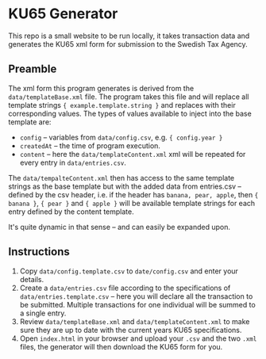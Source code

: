 # KU65 Generator

This repo is a small website to be run locally, it takes transaction data and generates the KU65 xml form for submission to the Swedish Tax Agency.

## Preamble

The xml form this program generates is derived from the `data/templateBase.xml` file. The program takes this file and will replace all template strings `{ example.template.string }` and replaces with their corresponding values. The types of values available to inject into the base template are:

* `config` – variables from `data/config.csv`, e.g. `{ config.year }`
* `createdAt` – the time of program execution.
* `content` – here the `data/templateContent.xml` xml will be repeated for every entry in `data/entries.csv`.

The `data/tempalteContent.xml` then has access to the same template strings as the base template but with the added data from entries.csv – defined by the csv header, i.e. if the header has `banana, pear, apple`, then `{ banana }`, `{ pear }` and `{ apple }` will be available template strings for each entry defined by the content template.

It's quite dynamic in that sense – and can easily be expanded upon.


## Instructions

1. Copy `data/config.template.csv` to `date/config.csv` and enter your details.
2. Create a `data/entries.csv` file according to the specifications of `data/entries.template.csv` – here you will declare all the transaction to be submitted. Multiple transactions for one individual will be summed to a single entry.
3. Review `data/templateBase.xml` and `data/templateContent.xml` to make sure they are up to date with the current years KU65 specifications.
4. Open `index.html` in your browser and upload your `.csv` and the two `.xml` files, the generator will then download the KU65 form for you.